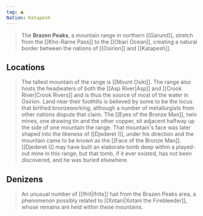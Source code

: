 ```yaml
---
tag: ⛰️️
Nation: Katapesh
---
```

> The **Brazen Peaks**, a mountain range in northern [[Garund]], stretch from the [[Kho-Rarne Pass]] to the [[Obari Ocean]], creating a natural border between the nations of [[Osirion]] and [[Katapesh]].


## Locations

> The tallest mountain of the range is [[Mount Osiki]]. The range also hosts the headwaters of both the [[Asp River|Asp]] and [[Crook River|Crook Rivers]] and is thus the source of most of the water in Osirion.
> Land near their foothills is believed by some to be the locus that birthed bronzeworking, although a number of metallurgists from other nations dispute that claim.
> The [[Eyes of the Bronze Man]], twin mines, one drawing tin and the other copper, sit adjacent halfway up the side of one mountain the range. That mountain's face was later shaped into the likeness of [[Djederet I]], under his direction and the mountain came to be known as the [[Face of the Bronze Man]].
> [[Djederet I]] may have built an elaborate tomb deep within a played-out mine in this range, but that tomb, if it ever existed, has not been discovered, and he was buried elsewhere.


## Denizens

> An unusual number of [[Ifrit|ifrits]] hail from the Brazen Peaks area, a phenomenon possibly related to [[Xotani|Xotani the Firebleeder]], whose remains are held within these mountains.









